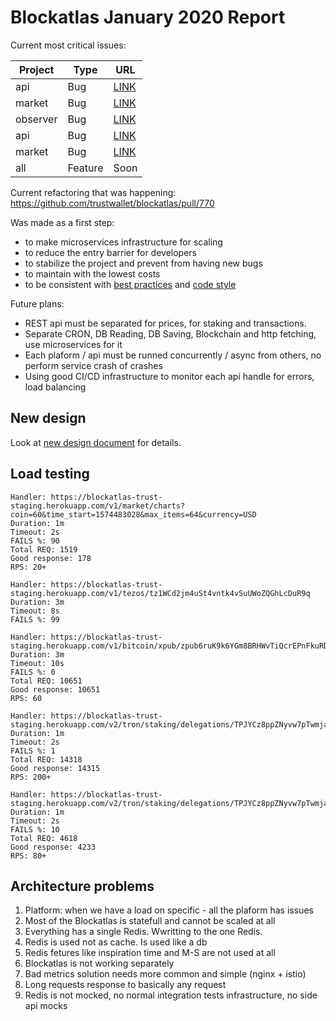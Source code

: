 # Blockatlas January 2020 Report

Current most critical issues:

| Project  | Type | URL                                                          |
| -------- | ---- | ------------------------------------------------------------ |
| api      | Bug  | [LINK](https://github.com/trustwallet/blockatlas/issues/783) |
| market  | Bug  | [LINK](https://github.com/trustwallet/blockatlas/issues/782) |
| observer | Bug  | [LINK](https://github.com/trustwallet/blockatlas/issues/778) |
| api      | Bug  | [LINK](https://github.com/trustwallet/blockatlas/issues/750) |
| market      | Bug  | [LINK](https://github.com/trustwallet/blockatlas/issues/752) |
| all      | Feature  | Soon |

Current refactoring that was happening:
https://github.com/trustwallet/blockatlas/pull/770

Was made as a first step:
 - to make microservices infrastructure for scaling
 - to reduce the entry barrier for developers
 - to stabilize the project and prevent from having new bugs 
 - to maintain with the lowest costs 
 - to be consistent with [best practices](https://github.com/golang-standards/project-layout) and [code style](https://github.com/uber-go/guide)

Future plans:
- REST api must be separated for prices, for staking and transactions. 
- Separate CRON, DB Reading, DB Saving, Blockchain and http fetching, use microservices for it
- Each plaform / api must be runned concurrently / async from others, no perform service crash of crashes
- Using good CI/CD infrastructure to monitor each api handle for errors, load balancing 

## New design 

Look at [new design document](https://github.com/EnoRage/blockatlas-report-jan-2020/blob/master/NewDesign.md) for details.

## Load testing 
```
Handler: https://blockatlas-trust-staging.herokuapp.com/v1/market/charts?coin=60&time_start=1574483028&max_items=64&currency=USD
Duration: 1m
Timeout: 2s
FAILS %: 90
Total REQ: 1519
Good response: 178
RPS: 20+
 
Handler: https://blockatlas-trust-staging.herokuapp.com/v1/tezos/tz1WCd2jm4uSt4vntk4vSuUWoZQGhLcDuR9q
Duration: 3m
Timeout: 8s
FAILS %: 99
 
Handler: https://blockatlas-trust-staging.herokuapp.com/v1/bitcoin/xpub/zpub6ruK9k6YGm8BRHWvTiQcrEPnFkuRDJhR7mPYzV2LDvjpLa5CuGgrhCYVZjMGcLcFqv9b2WvsFtY2Gb3xq8NVq8qhk9veozrA2W9QaWtihrC
Duration: 3m
Timeout: 10s
FAILS %: 0
Total REQ: 10651
Good response: 10651
RPS: 60
 
Handler: https://blockatlas-trust-staging.herokuapp.com/v2/tron/staking/delegations/TPJYCz8ppZNyvw7pTwmjajcx4Kk1MmEUhD
Duration: 1m
Timeout: 2s
FAILS %: 1
Total REQ: 14318
Good response: 14315
RPS: 200+
 
Handler: https://blockatlas-trust-staging.herokuapp.com/v2/tron/staking/delegations/TPJYCz8ppZNyvw7pTwmjajcx4Kk1MmEUhD
Duration: 1m
Timeout: 2s
FAILS %: 10
Total REQ: 4618
Good response: 4233
RPS: 80+
```

## Architecture problems

1. Platform: when we have a load on specific - all the plaform has issues
2. Most of the Blockatlas is statefull and cannot be scaled at all
3. Everything has a single Redis. Wwritting to the one Redis.
4. Redis is used not as cache. Is used like a db
5. Redis fetures like inspiration time and M-S are not used at all
6. Blockatlas is not working separately
7. Bad metrics solution needs more common and simple (nginx + istio)
8. Long requests response to basically any request
9. Redis is not mocked, no normal integration tests infrastructure, no side api mocks
